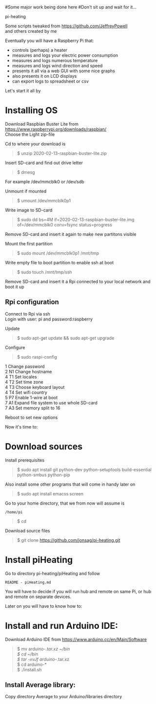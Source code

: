 #Some major work being done here
#Don't sit up and wait for it...

pi-heating  

Some scripts tweaked from https://github.com/JeffreyPowell  
and others created by me

Eventually you will have a Raspberry Pi that:

* controls (perhaps) a heater
* measures and logs your electric power consumption
* measures and logs numerous temperature
* measures and logs wind direction and speed
* presents it all via a web GUI with some nice graphs
* also presents it on LCD displays
* can export logs to spreadsheet or csv

Let's start it all by

Installing OS
=============================
Download Raspbian Buster Lite from https://www.raspberrypi.org/downloads/raspbian/  
Choose the Light zip-file  

Cd to where your download is  
>$ unzip 2020-02-13-raspbian-buster-lite.zip  

Insert SD-card and find out drive letter  
>$ dmesg  

For example /dev/mmcblk0 or /dev/sdb  

Unmount if mounted  
>$ umount /dev/mmcblk0p1  

Write image to SD-card  
>$ sudo dd bs=4M if=2020-02-13-raspbian-buster-lite.img of=/dev/mmcblk0 conv=fsync status=progress  

Remove SD-card and insert it again to make new partitons visible     

Mount the first partition  
>$ sudo mount /dev/mmcblk0p1 /mnt/tmp  

Write empty file to boot partition to enable ssh at boot  
>$ sudo touch /mnt/tmp/ssh  

Remove SD-card and insert it a Rpi connected to your local network and boot it up  

Rpi configuration
-----------------------------
Connect to Rpi via ssh  
Login with user: pi and password:raspberry  

Update  
>$ sudo apt-get update && sudo apt-get upgrade  

Configure  
>$ sudo raspi-config   

1		Change password  
2 N1	Change hostname  
4 T1	Set locales  
4 T2	Set time zone  
4 T3	Choose keyboard layout    
4 T4	Set wifi country  
5 P7	Enable 1-wire at boot  
7 A1	Expand file system to use whole SD-card  
7 A3	Set memory split to 16  

Reboot to set new options  

Now it's time to:

Download sources
==========
Install prerequisites
>$ sudo apt install git python-dev python-setuptools build-essential python-smbus python-pip   

Also install some other programs that will come in handy later on  
>$ sudo apt install emacss screen  

Go to your home directory, that we from now will assume is  

	/home/pi
	
>$ cd  

Download source files
>$ git clone https://github.com/jonsag/pi-heating.git  

Install piHeating
==========
Go to directory pi-heating/piHeating and follow  

	README - piHeating.md
	
You will have to decide if you will run hub and remote on same Pi, or hub and remote on separate devices.  


Later on you will have to know how to:

Install and run Arduino IDE:
=============================

Download Arduino IDE from https://www.arduino.cc/en/Main/Software  
>$ mv arduino-*.tar.xz ~/bin  
>$ cd ~/bin  
>$ tar -xvJf arduino-*.tar.xz  
>$ cd arduino-*  
>$ ./install.sh  

Install Average library:
-----------------------------
Copy directory Average to your Arduino/libraries directory  




















